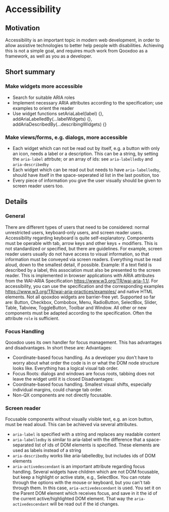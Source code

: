# Accessibility

## Motivation

Accessibility is an important topic in modern web development, in order to allow assistive technologies to better help people with disabilities. Achieving this is not a simple goal, and requires much work from Qooxdoo as a framework, as well as you as a developer.

## Short summary

### Make widgets more accessible

- Search for suitable ARIA roles
- Implement necessary ARIA attributes according to the specification; use examples to orient the reader
- Use widget functions setAriaLabel(label) {}, addAriaLabelledBy(...labelWidgets) {}, addAriaDescribedBy(...describingWidgets) {}

### Make views/forms, e.g. dialogs, more accessible

- Each widget which can not be read out by itself, e.g. a button with only an icon, needs a label or a description. This can be a string, by setting the `aria-label` attrbute; or an array of ids: see `aria-labelledby` and `aria-describedby`
- Each widget which can be read out but needs to have `aria-labelledby`, should have itself in the space-seperated id list in the last position, too
- Every piece of information you give the user visually should be given to screen reader users too.

## Details

### General
There are different types of users that need to be considered: normal unrestricted users, keyboard-only users, and screen reader users. 
Accessibility regarding keyboard is quite self-explanatory. 
Components must be operable with tab, arrow keys and other keys + modifiers. This is not standardized or specified, but there are guidelines. 
For example, screen reader users usually do not have access to visual information, so that information must be conveyed via screen readers. 
Everything must be read aloud, down to the smallest detail, if possible. 
Example: If a text field is described by a label, this association must also be presented to the screen reader. 
This is implemented in browser applications with ARIA attributes from the WAI-ARIA Specification https://www.w3.org/TR/wai-aria-1.1/. 
For accessibility, you can use the specification and the corresponding examples https://www.w3.org/TR/wai-aria-practices/examples/ and native HTML elements.
Not all qooxdoo widgets are barrier-free yet. Supported so far are: Button, Checkbox, Combobox, Menu, RadioButton, SelectBox, Slider, Table, Tabview, ToggleButton, Toolbar and Window. 
All other or new components must be adapted according to the specification. Often the attribute `role` is sufficient.

### Focus Handling
Qooxdoo uses its own handler for focus management. This has advantages and disadvantages. In short these are:
Advantages:
  - Coordinate-based focus handling. As a developer you don't have to worry about what order the code is in or what the DOM node structure looks like. Everything has a logical visual tab order.
  - Focus Roots: dialogs and windows are focus roots, tabbing does not leave the widget until it is closed
Disadvantages:
  - Coordinate-based focus handling. Smallest visual shifts, especially individual margins, could change tab order.
  - Non-QX components are not directly focusable. 

### Screen reader
Focusable components without visually visible text, e.g. an icon button, must be read aloud. This can be achieved via several attributes. 
- `aria-label` is specified with a string and replaces any readable content
- `aria-labelledby` is similar to aria-label with the difference that a space-separated list of ids of DOM elements is specified. These elements are used as labels instead of a string
- `aria-describedby` works like aria-labelledby, but includes ids of DOM elements
- `aria-activedescendant` is an important attribute regarding focus handling. Several widgets have children which are not DOM focusable, but keep a highlight or active state, e.g., SelectBox. You can rotate through the options with the mouse or keyboard, but you can't tab through them. In this case, `aria-activedescendant` is used. You set it on the Parent DOM element which receives focus, and save in it the id of the current active/highlighted DOM element. That way the `aria-activedescendant` will be read out if the id changes.
